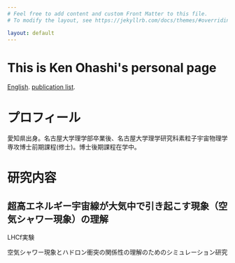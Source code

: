 ```yaml
---
# Feel free to add content and custom Front Matter to this file.
# To modify the layout, see https://jekyllrb.com/docs/themes/#overriding-theme-defaults

layout: default
---
```

# This is Ken Ohashi's personal page
[English]( ./english_index.html).
[publication list]( ./publication.html).

# プロフィール

愛知県出身。名古屋大学理学部卒業後、名古屋大学理学研究科素粒子宇宙物理学専攻博士前期課程(修士)。博士後期課程在学中。

# 研究内容

## 超高エネルギー宇宙線が大気中で引き起こす現象（空気シャワー現象）の理解

LHCf実験

空気シャワー現象とハドロン衝突の関係性の理解のためのシミュレーション研究


